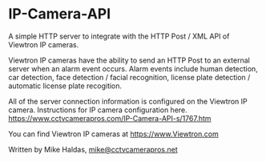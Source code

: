 # IP-Camera-API
A simple HTTP server to integrate with the HTTP Post / XML API of Viewtron IP cameras.

Viewtron IP cameras have the ability to send an HTTP Post to an external server
when an alarm event occurs. Alarm events include human detection, car detection,
face detection / facial recognition, license plate detection / automatic license plate recogition.

All of the server connection information is configured on the Viewtron IP camera.
Instructions for IP camera configuration here.
https://www.cctvcamerapros.com/IP-Camera-API-s/1767.htm

You can find Viewtron IP cameras at https://www.Viewtron.com

Written by Mike Haldas, mike@cctvcamerapros.net
